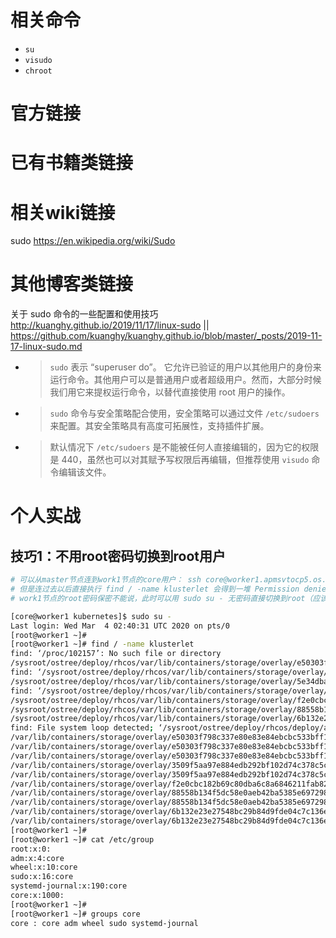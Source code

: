 
# 相关命令

- `su`
- `visudo`
- `chroot`

# 官方链接

# 已有书籍类链接

# 相关wiki链接

sudo https://en.wikipedia.org/wiki/Sudo

# 其他博客类链接

关于 sudo 命令的一些配置和使用技巧 http://kuanghy.github.io/2019/11/17/linux-sudo || https://github.com/kuanghy/kuanghy.github.io/blob/master/_posts/2019-11-17-linux-sudo.md
- > `sudo` 表示 “superuser do”。 它允许已验证的用户以其他用户的身份来运行命令。其他用户可以是普通用户或者超级用户。然而，大部分时候我们用它来提权运行命令，以替代直接使用 root 用户的操作。
- > `sudo` 命令与安全策略配合使用，安全策略可以通过文件 `/etc/sudoers` 来配置。其安全策略具有高度可拓展性，支持插件扩展。
- > 默认情况下 `/etc/sudoers` 是不能被任何人直接编辑的，因为它的权限是 440，虽然也可以对其赋予写权限后再编辑，但推荐使用 `visudo` 命令编辑该文件。

# 个人实战

## 技巧1：不用root密码切换到root用户
```sh
# 可以从master节点连到work1节点的core用户： ssh core@worker1.apmsvtocp5.os.fyre.ibm.com
# 但是连过去以后直接执行 find / -name klusterlet 会得到一堆 Permission denied
# work1节点的root密码保密不能说，此时可以用 sudo su - 无密码直接切换到root（应该是core用户必须在sudo组才行，见下述cat命令）

[core@worker1 kubernetes]$ sudo su -
Last login: Wed Mar  4 02:40:31 UTC 2020 on pts/0
[root@worker1 ~]#
[root@worker1 ~]# find / -name klusterlet
find: ‘/proc/102157’: No such file or directory
/sysroot/ostree/deploy/rhcos/var/lib/containers/storage/overlay/e50303f798c337e80e83e84ebcbc533bff192269f021531de59d790a1e9a9e93/diff/run/klusterlet
find: ‘/sysroot/ostree/deploy/rhcos/var/lib/containers/storage/overlay/f0ca9d0215d53ec49009038f47327851027cc94cf1eaa89ae37f13adb67eec4f’: No such file or directory
/sysroot/ostree/deploy/rhcos/var/lib/containers/storage/overlay/5e34dba0bbab18f7537a002a79d7bf86ac1e5268412d4ed7c0482a3d4f7f32c5/diff/run/klusterlet
find: ‘/sysroot/ostree/deploy/rhcos/var/lib/containers/storage/overlay/60a7abec4c29fedab984aeeb7f0e81e751fe2cb48a6f12a3aa2be5f8b1488a51’: No such file or directory
/sysroot/ostree/deploy/rhcos/var/lib/containers/storage/overlay/f2e0cbc182b69c80dba6c8a6846211fab824da7d7966991d109f4a73bb8d8ce9/diff/klusterlet
/sysroot/ostree/deploy/rhcos/var/lib/containers/storage/overlay/88558b134f5dc58e0aeb42ba5385e697298fd41aeddfabee083683fb9456f705/diff/etc/klusterlet
/sysroot/ostree/deploy/rhcos/var/lib/containers/storage/overlay/6b132e23e27548bc29b84d9fde04c7c136e7c6ba2ce8ebdbc1538c8f16e50a08/diff/run/klusterlet
find: File system loop detected; ‘/sysroot/ostree/deploy/rhcos/deploy/a1d1e224755dc6e7f95ff68b66b807f33cf08a3528f9e8e18d9625d58abc14d4.0’ is part of the same file system loop as ‘/’.
/var/lib/containers/storage/overlay/e50303f798c337e80e83e84ebcbc533bff192269f021531de59d790a1e9a9e93/diff/run/klusterlet
/var/lib/containers/storage/overlay/e50303f798c337e80e83e84ebcbc533bff192269f021531de59d790a1e9a9e93/merged/run/klusterlet
/var/lib/containers/storage/overlay/e50303f798c337e80e83e84ebcbc533bff192269f021531de59d790a1e9a9e93/merged/klusterlet
/var/lib/containers/storage/overlay/3509f5aa97e884edb292bf102d74c378c5cc7f16ac37e72927f2d14348995be4/diff/run/klusterlet
/var/lib/containers/storage/overlay/3509f5aa97e884edb292bf102d74c378c5cc7f16ac37e72927f2d14348995be4/merged/run/klusterlet
/var/lib/containers/storage/overlay/f2e0cbc182b69c80dba6c8a6846211fab824da7d7966991d109f4a73bb8d8ce9/diff/klusterlet
/var/lib/containers/storage/overlay/88558b134f5dc58e0aeb42ba5385e697298fd41aeddfabee083683fb9456f705/diff/etc/klusterlet
/var/lib/containers/storage/overlay/88558b134f5dc58e0aeb42ba5385e697298fd41aeddfabee083683fb9456f705/merged/etc/klusterlet
/var/lib/containers/storage/overlay/6b132e23e27548bc29b84d9fde04c7c136e7c6ba2ce8ebdbc1538c8f16e50a08/diff/run/klusterlet
/var/lib/containers/storage/overlay/6b132e23e27548bc29b84d9fde04c7c136e7c6ba2ce8ebdbc1538c8f16e50a08/merged/run/klusterlet
[root@worker1 ~]#
[root@worker1 ~]# cat /etc/group
root:x:0:
adm:x:4:core
wheel:x:10:core
sudo:x:16:core
systemd-journal:x:190:core
core:x:1000:
[root@worker1 ~]#
[root@worker1 ~]# groups core
core : core adm wheel sudo systemd-journal
```
